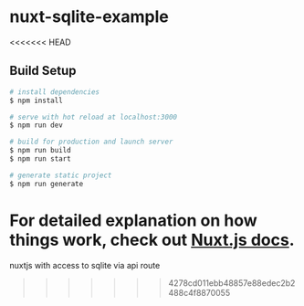 # nuxt-sqlite-example
<<<<<<< HEAD

## Build Setup

```bash
# install dependencies
$ npm install

# serve with hot reload at localhost:3000
$ npm run dev

# build for production and launch server
$ npm run build
$ npm run start

# generate static project
$ npm run generate
```

For detailed explanation on how things work, check out [Nuxt.js docs](https://nuxtjs.org).
=======
nuxtjs with access to sqlite via api route
>>>>>>> 4278cd011ebb48857e88edec2b2488c4f8870055
